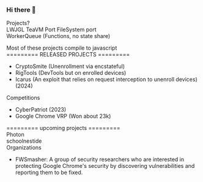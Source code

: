 ### Hi there 👋  
Projects?  
LWJGL TeaVM Port
FileSystem port  
WorkerQueue (Functions, no state share)  

Most of these projects compile to javascript  
========= RELEASED PROJECTS =========
- CryptoSmite (Unenrollment via encstateful)
- RigTools (DevTools but on enrolled devices)
- Icarus (An exploit that relies on request interception to unenroll devices) (2024)

Competitions
- CyberPatriot (2023)
- Google Chrome VRP (Won about 23k)



========= upcoming projects =========  
Photon  
schoolnestide  
Organizations  
- FWSmasher: A group of security researchers who are interested in protecting Google Chrome's security by discovering vulnerabilities and reporting them to be fixed.
  

